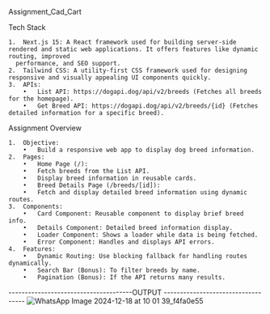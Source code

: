Assignment_Cad_Cart

Tech Stack

	1.	Next.js 15: A React framework used for building server-side rendered and static web applications. It offers features like dynamic routing, improved     
      performance, and SEO support.
	2.	Tailwind CSS: A utility-first CSS framework used for designing responsive and visually appealing UI components quickly.
	3.	APIs:
     	•	List API: https://dogapi.dog/api/v2/breeds (Fetches all breeds for the homepage).
	    •	Get Breed API: https://dogapi.dog/api/v2/breeds/{id} (Fetches detailed information for a specific breed).

Assignment Overview

	1.	Objective:
	    •	Build a responsive web app to display dog breed information.
	2.	Pages:
    	•	Home Page (/):
    	•	Fetch breeds from the List API.
    	•	Display breed information in reusable cards.
    	•	Breed Details Page (/breeds/[id]):
    	•	Fetch and display detailed breed information using dynamic routes.
	3.	Components:
    	•	Card Component: Reusable component to display brief breed info.
    	•	Details Component: Detailed breed information display.
    	•	Loader Component: Shows a loader while data is being fetched.
    	•	Error Component: Handles and displays API errors.
	4.	Features:
    	•	Dynamic Routing: Use blocking fallback for handling routes dynamically.
    	•	Search Bar (Bonus): To filter breeds by name.
    	•	Pagination (Bonus): If the API returns many results.

--------------------------------------OUTPUT -----------------------------------
![WhatsApp Image 2024-12-18 at 10 01 39_f4fa0e55](https://github.com/user-attachments/assets/f0108045-680a-4907-a50b-ebdeab651483)

